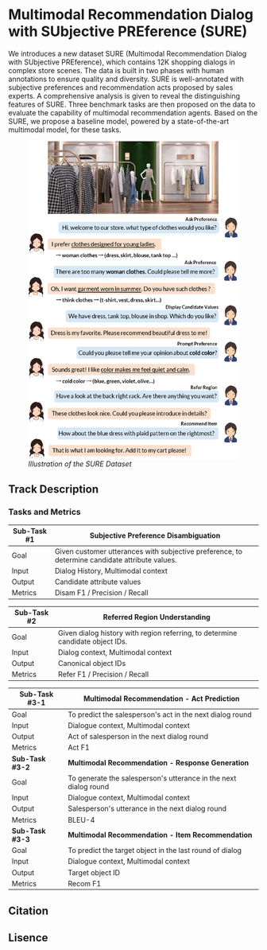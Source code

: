 # Multimodal Recommendation Dialog with SUbjective PREference (SURE) 

We introduces a new dataset SURE (Multimodal Recommendation Dialog with SUbjective PREference), which contains 12K shopping dialogs in complex store scenes. The data is built in two phases with human annotations to ensure quality and diversity. SURE is well-annotated with subjective preferences and recommendation acts proposed by sales experts. A comprehensive analysis is given to reveal the distinguishing features of SURE. Three benchmark tasks are then proposed on the data to evaluate the capability of multimodal recommendation agents. Based on the SURE, we propose a baseline model, powered by a state-of-the-art multimodal model, for these tasks. 


<figure>
<img src="./overview-sure.png" width="550" alt="Illustration of the SURE Dataset" align="center"> 
<figcaption><i>Illustration of the SURE Dataset</i></figcaption> 
</figure>

## Track Description
### Tasks and Metrics
| Sub-Task #1 | Subjective Preference Disambiguation |
|---------|---------------------------------------------------------------------------------------------------------------------------------------|
| Goal | Given customer utterances with subjective preference, to determine candidate attribute values. |
| Input | Dialog History, Multimodal context |
| Output |  Candidate attribute values |
| Metrics | Disam F1 / Precision / Recall |

| Sub-Task #2 | Referred Region Understanding |
|---------|---------------------------------------------------------------------------------------------------------------------------------------|
| Goal | Given dialog history with region referring, to determine candidate object IDs. |
| Input | Dialog context, Multimodal context |
| Output |  Canonical object IDs |
| Metrics |  Refer F1 / Precision / Recall |

| Sub-Task #3-1 | Multimodal Recommendation - Act Prediction |
|---------|---------------------------------------------------------------------------------------------------------------------------------------|
| Goal | To predict the salesperson's act in the next dialog round |
| Input | Dialogue context, Multimodal context |
| Output | Act of salesperson in the next dialog round |
| Metrics | Act F1 |
| **Sub-Task #3-2** | **Multimodal Recommendation - Response Generation** |
| Goal | To generate the salesperson's utterance in the next dialog round |
| Input | Dialogue context, Multimodal context |
| Output | Salesperson's utterance in the next dialog round |
| Metrics | BLEU-4 |
| **Sub-Task #3-3** | **Multimodal Recommendation - Item Recommendation** |
| Goal | To predict the target object in the last round of dialog |
| Input | Dialogue context, Multimodal context |
| Output | Target object ID |
| Metrics | Recom F1 |

## Citation

## Lisence
